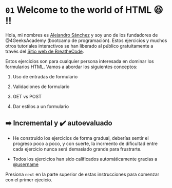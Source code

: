 
# `01` Welcome to the world of HTML 😆 !!

Hola, mi nombres es [Alejandro Sánchez](http://alesanchezr.com) y soy uno de los fundadores de @4GeeksAcademy (bootcamp de programación). Estos ejercicios y muchos otros tutoriales interactivos se han liberado al público gratuitamente a través del [Sitio web de BreatheCode](www.BreatheCo.de).

Estos ejercicios son para cualquier persona interesada en dominar los formularios HTML. Vamos a abordar los siguientes conceptos:

1. Uso de entradas de formulario

2. Validaciones de formulario

3. GET vs POST

4. Dar estilos a un formulario

## ➡️ Incremental y ✔️ autoevaluado

- He construido los ejercicios de forma gradual, deberías sentir el progreso poco a poco, y con suerte, la incrmento de dificultad entre cada ejercicio nunca será demasiado grande para frustrarte.

- Todos los ejercicios han sido calificados automáticamente gracias a [@username](https://github.com/haydavid23)

Presiona `next` en la parte superior de estas instrucciones para comenzar con el primer ejecicio.